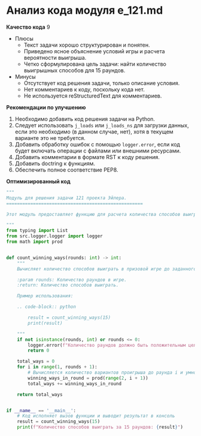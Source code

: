 # Анализ кода модуля e_121.md

**Качество кода**
9
-  Плюсы
    -  Текст задачи хорошо структурирован и понятен.
    -  Приведено ясное объяснение условий игры и расчета вероятности выигрыша.
    -  Четко сформулирована цель задачи: найти количество выигрышных способов для 15 раундов.
-  Минусы
    -  Отсутствует код решения задачи, только описание условия.
    -  Нет комментариев к коду, поскольку кода нет.
    -  Не используется reStructuredText для комментариев.

**Рекомендации по улучшению**
1.  Необходимо добавить код решения задачи на Python.
2.  Следует использовать `j_loads` или `j_loads_ns` для загрузки данных, если это необходимо (в данном случае, нет), хотя в текущем варианте это не требуется.
3.  Добавить обработку ошибок с помощью `logger.error`, если код будет включать операции с файлами или внешними ресурсами.
4.  Добавить комментарии в формате RST к коду решения.
5.  Добавить doctring к функциям.
6.  Обеспечить полное соответствие PEP8.

**Оптимизированный код**
```python
"""
Модуль для решения задачи 121 проекта Эйлера.
===================================================

Этот модуль предоставляет функцию для расчета количества способов выиграть в призовой игре.

"""
from typing import List
from src.logger.logger import logger
from math import prod


def count_winning_ways(rounds: int) -> int:
    """
    Вычисляет количество способов выиграть в призовой игре до заданного раунда.

    :param rounds: Количество раундов в игре.
    :return: Количество способов выиграть.

    Пример использования:

    .. code-block:: python

        result = count_winning_ways(15)
        print(result)

    """
    if not isinstance(rounds, int) or rounds <= 0:
        logger.error(f"Количество раундов должно быть положительным целым числом: {rounds=}")
        return 0

    total_ways = 0
    for i in range(1, rounds + 1):
        # Вычисляется количество вариантов проигрыша до раунда i и умножается на 1
        winning_ways_in_round = prod(range(2, i + 1))
        total_ways += winning_ways_in_round

    return total_ways


if __name__ == '__main__':
    # Код исполняет вызов функции и выводит результат в консоль
    result = count_winning_ways(15)
    print(f"Количество способов выиграть за 15 раундов: {result}")
```